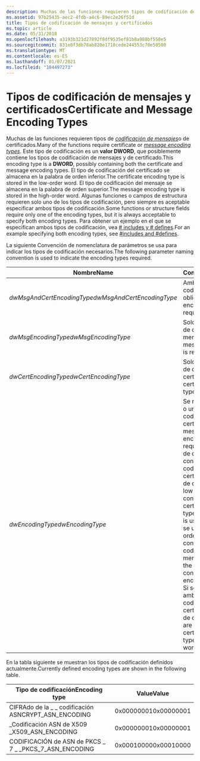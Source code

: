 ```yaml
---
description: Muchas de las funciones requieren tipos de codificación de mensajes o de certificados.
ms.assetid: 97b25435-aec2-4fdb-a4c6-89ec2e26f51d
title: Tipos de codificación de mensajes y certificados
ms.topic: article
ms.date: 05/31/2018
ms.openlocfilehash: a3193b321d27892f8df9535ef81b8a988bf558e5
ms.sourcegitcommit: 831e8f3db78ab820e1710cede244553c70e50500
ms.translationtype: MT
ms.contentlocale: es-ES
ms.lasthandoff: 01/07/2021
ms.locfileid: "104497273"
---
```

# <a name="certificate-and-message-encoding-types"></a><span data-ttu-id="546be-103">Tipos de codificación de mensajes y certificados</span><span class="sxs-lookup"><span data-stu-id="546be-103">Certificate and Message Encoding Types</span></span>

<span data-ttu-id="546be-104">Muchas de las funciones requieren tipos de [*codificación de mensajes*](../secgloss/m-gly.md)o de certificados.</span><span class="sxs-lookup"><span data-stu-id="546be-104">Many of the functions require certificate or [*message encoding types*](../secgloss/m-gly.md).</span></span> <span data-ttu-id="546be-105">Este tipo de codificación es un **valor DWORD**, que posiblemente contiene los tipos de codificación de mensajes y de certificado.</span><span class="sxs-lookup"><span data-stu-id="546be-105">This encoding type is a **DWORD**, possibly containing both the certificate and message encoding types.</span></span> <span data-ttu-id="546be-106">El tipo de codificación del certificado se almacena en la palabra de orden inferior.</span><span class="sxs-lookup"><span data-stu-id="546be-106">The certificate encoding type is stored in the low-order word.</span></span> <span data-ttu-id="546be-107">El tipo de codificación del mensaje se almacena en la palabra de orden superior.</span><span class="sxs-lookup"><span data-stu-id="546be-107">The message encoding type is stored in the high-order word.</span></span> <span data-ttu-id="546be-108">Algunas funciones o campos de estructura requieren solo uno de los tipos de codificación, pero siempre es aceptable especificar ambos tipos de codificación.</span><span class="sxs-lookup"><span data-stu-id="546be-108">Some functions or structure fields require only one of the encoding types, but it is always acceptable to specify both encoding types.</span></span> <span data-ttu-id="546be-109">Para obtener un ejemplo en el que se especifican ambos tipos de codificación, vea [ \# includes y \# defines](-includes-and--defines.md).</span><span class="sxs-lookup"><span data-stu-id="546be-109">For an example specifying both encoding types, see [\#includes and \#defines](-includes-and--defines.md).</span></span>

<span data-ttu-id="546be-110">La siguiente Convención de nomenclatura de parámetros se usa para indicar los tipos de codificación necesarios.</span><span class="sxs-lookup"><span data-stu-id="546be-110">The following parameter naming convention is used to indicate the encoding types required.</span></span>



| <span data-ttu-id="546be-111">Nombre</span><span class="sxs-lookup"><span data-stu-id="546be-111">Name</span></span>                       | <span data-ttu-id="546be-112">Comentarios</span><span class="sxs-lookup"><span data-stu-id="546be-112">Comments</span></span>                                                                                                                                                                                                                                                                                                                |
|----------------------------|-------------------------------------------------------------------------------------------------------------------------------------------------------------------------------------------------------------------------------------------------------------------------------------------------------------------------|
| <span data-ttu-id="546be-113">*dwMsgAndCertEncodingType*</span><span class="sxs-lookup"><span data-stu-id="546be-113">*dwMsgAndCertEncodingType*</span></span> | <span data-ttu-id="546be-114">Ambos tipos de codificación son obligatorios.</span><span class="sxs-lookup"><span data-stu-id="546be-114">Both encoding types are required.</span></span>                                                                                                                                                                                                                                                                                       |
| <span data-ttu-id="546be-115">*dwMsgEncodingType*</span><span class="sxs-lookup"><span data-stu-id="546be-115">*dwMsgEncodingType*</span></span>        | <span data-ttu-id="546be-116">Solo se requiere el tipo de codificación del mensaje.</span><span class="sxs-lookup"><span data-stu-id="546be-116">Only the message encoding type is required.</span></span>                                                                                                                                                                                                                                                                             |
| <span data-ttu-id="546be-117">*dwCertEncodingType*</span><span class="sxs-lookup"><span data-stu-id="546be-117">*dwCertEncodingType*</span></span>       | <span data-ttu-id="546be-118">Solo se requiere el tipo de codificación de certificado.</span><span class="sxs-lookup"><span data-stu-id="546be-118">Only the certificate encoding type is required.</span></span>                                                                                                                                                                                                                                                                         |
| <span data-ttu-id="546be-119">*dwEncodingType*</span><span class="sxs-lookup"><span data-stu-id="546be-119">*dwEncodingType*</span></span>           | <span data-ttu-id="546be-120">Se requiere un mensaje o un tipo de codificación de certificado.</span><span class="sxs-lookup"><span data-stu-id="546be-120">Either a message or certificate encoding type is required.</span></span> <span data-ttu-id="546be-121">Si la palabra de orden inferior que contiene el tipo de codificación de certificado es distinto de cero, se usa.</span><span class="sxs-lookup"><span data-stu-id="546be-121">If the low-order word containing the certificate encoding type is nonzero, then it is used.</span></span> <span data-ttu-id="546be-122">De lo contrario, se usa la palabra de orden superior que contiene el tipo de codificación de mensajes.</span><span class="sxs-lookup"><span data-stu-id="546be-122">Otherwise, the high-order word containing the message encoding type is used.</span></span> <span data-ttu-id="546be-123">Si se especifican ambos, se usa el tipo de codificación del certificado en la palabra de orden inferior.</span><span class="sxs-lookup"><span data-stu-id="546be-123">If both are specified, the certificate encoding type in the low-order word is used.</span></span> |



 

<span data-ttu-id="546be-124">En la tabla siguiente se muestran los tipos de codificación definidos actualmente.</span><span class="sxs-lookup"><span data-stu-id="546be-124">Currently defined encoding types are shown in the following table.</span></span>



| <span data-ttu-id="546be-125">Tipo de codificación</span><span class="sxs-lookup"><span data-stu-id="546be-125">Encoding type</span></span>          | <span data-ttu-id="546be-126">Value</span><span class="sxs-lookup"><span data-stu-id="546be-126">Value</span></span>      |
|------------------------|------------|
| <span data-ttu-id="546be-127">CIFRAdo de la \_ \_ codificación ASN</span><span class="sxs-lookup"><span data-stu-id="546be-127">CRYPT\_ASN\_ENCODING</span></span>   | <span data-ttu-id="546be-128">0x00000001</span><span class="sxs-lookup"><span data-stu-id="546be-128">0x00000001</span></span> |
| <span data-ttu-id="546be-129">\_Codificación ASN de X509 \_</span><span class="sxs-lookup"><span data-stu-id="546be-129">X509\_ASN\_ENCODING</span></span>    | <span data-ttu-id="546be-130">0x00000001</span><span class="sxs-lookup"><span data-stu-id="546be-130">0x00000001</span></span> |
| <span data-ttu-id="546be-131">CODIFICACIÓN de ASN de PKCS \_ 7 \_ \_</span><span class="sxs-lookup"><span data-stu-id="546be-131">PKCS\_7\_ASN\_ENCODING</span></span> | <span data-ttu-id="546be-132">0x00010000</span><span class="sxs-lookup"><span data-stu-id="546be-132">0x00010000</span></span> |



 

 

 
